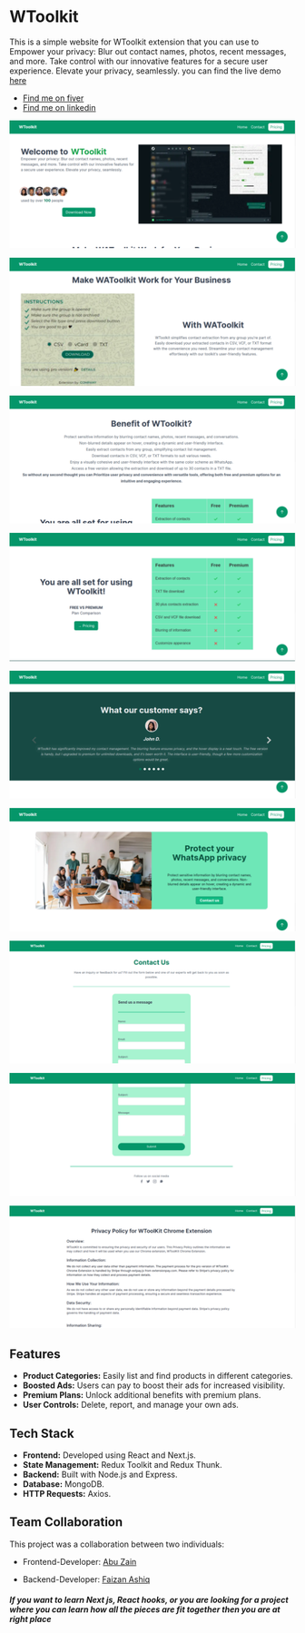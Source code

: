 # WToolkit

This is a simple website for WToolkit extension that you can use to
Empower your privacy: Blur out contact names, photos, recent messages,
and more. Take control with our innovative features for a secure user
experience. Elevate your privacy, seamlessly. you can find the live
demo [ here ](https://whatsapp-toolkit.vercel.app/)

- [Find me on fiver ](https://www.fiverr.com/zainbinramzan/develop-web-applications-with-mern-stack-react-node-express-moongodbplugin-react/README.md)
- [Find me on linkedin](https://www.linkedin.com/in/abu-zain-html-css-javascipt-developer/)

![Project page](./git-images/1.png)

![Project page](./git-images/2.png)

![Project page](./git-images/3.png)

![Project page](./git-images/4.png)

![Project page](./git-images/5.png)

![Project page](./git-images/6.png)

![Project page](./git-images/7.png)

![Project page](./git-images/8.png)

![Project page](./git-images/9.png)

## Features

- **Product Categories:** Easily list and find products in different
  categories.
- **Boosted Ads:** Users can pay to boost their ads for increased
  visibility.
- **Premium Plans:** Unlock additional benefits with premium plans.
- **User Controls:** Delete, report, and manage your own ads.

## Tech Stack

- **Frontend:** Developed using React and Next.js.
- **State Management:** Redux Toolkit and Redux Thunk.
- **Backend:** Built with Node.js and Express.
- **Database:** MongoDB.
- **HTTP Requests:** Axios.

## Team Collaboration

This project was a collaboration between two individuals:

- Frontend-Developer:
[Abu Zain](https://www.linkedin.com/in/abu-zain-html-css-javascipt-developer/)
<!-- - ignore-pretier -->
- Backend-Developer:
  [Faizan Ashiq](https://www.linkedin.com/in/faizan-ashiq/)

##### If you want to learn Next js, React hooks, or you are looking for a project where you can learn how all the pieces are fit together then you are at right place
